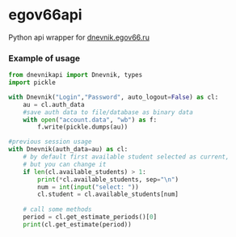 # egov66api
Python api wrapper for [dnevnik.egov66.ru](https://dnevnik.egov66.ru)

### Example of usage
```python
from dnevnikapi import Dnevnik, types
import pickle

with Dnevnik("Login","Password", auto_logout=False) as cl:
	au = cl.auth_data
	#save auth data to file/database as binary data
	with open("account.data", "wb") as f:
		f.write(pickle.dumps(au))

#previous session usage
with Dnevnik(auth_data=au) as cl:
	# by default first available student selected as current,
	# but you can change it
	if len(cl.available_students) > 1:
		print(*cl.available_students, sep="\n")
		num = int(input("select: "))
		cl.student = cl.available_students[num]
	
	# call some methods
	period = cl.get_estimate_periods()[0]
	print(cl.get_estimate(period))
```